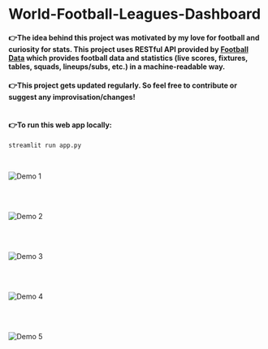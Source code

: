 # World-Football-Leagues-Dashboard

#### 👉The idea behind this project was motivated by my love for football and curiosity for stats. This project uses RESTful API provided by [Football Data](https://www.football-data.org/) which provides football data and statistics (live scores, fixtures, tables, squads, lineups/subs, etc.) in a machine-readable way.<br>


#### 👉This project gets updated regularly. So feel free to contribute or suggest any improvisation/changes!<br><br>

#### 👉To run this web app locally: 

```shell
streamlit run app.py
```
<br>


![Demo 1](gifs/one.gif)

<br><br>

![Demo 2](gifs/two.gif)

<br><br>

![Demo 3](gifs/three.gif)

<br><br>

![Demo 4](gifs/four.gif)

<br><br>

![Demo 5](gifs/five.gif)

